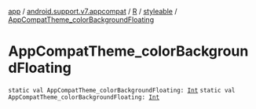 [app](../../../index.md) / [android.support.v7.appcompat](../../index.md) / [R](../index.md) / [styleable](index.md) / [AppCompatTheme_colorBackgroundFloating](./-app-compat-theme_color-background-floating.md)

# AppCompatTheme_colorBackgroundFloating

`static val AppCompatTheme_colorBackgroundFloating: `[`Int`](https://kotlinlang.org/api/latest/jvm/stdlib/kotlin/-int/index.html)
`static val AppCompatTheme_colorBackgroundFloating: `[`Int`](https://kotlinlang.org/api/latest/jvm/stdlib/kotlin/-int/index.html)
